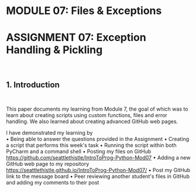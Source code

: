 # MODULE 07: Files & Exceptions        
# ASSIGNMENT 07: Exception Handling & Pickling
 
## 1. Introduction
	 
This paper documents my learning from Module 7, the goal of which was to learn about creating scripts using custom functions, files and error handling.  We also learned about creating advanced GitHub web pages.   
  
I have demonstrated my learning by  
	• Being able to answer the questions provided in the Assignment 
	• Creating a script that performs this week's task
	• Running the script within both PyCharm and a command shell
	• Posting my files on GitHub
		https://github.com/seattlethistle/IntroToProg-Python-Mod07
	• Adding a new GitHub web page to my repository  
		https://seattlethistle.github.io/IntroToProg-Python-Mod07/
	• Post my GitHub link to the message board
	• Peer reviewing another student's files in GitHub and adding my comments to their post
